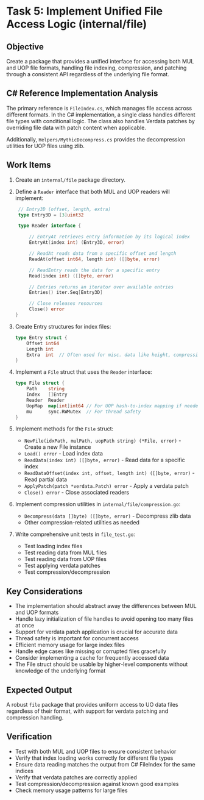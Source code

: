 # Task 5: Implement Unified File Access Logic (internal/file)

## Objective

Create a package that provides a unified interface for accessing both MUL and UOP file formats, handling file indexing, compression, and patching through a consistent API regardless of the underlying file format.

## C# Reference Implementation Analysis

The primary reference is `FileIndex.cs`, which manages file access across different formats. In the C# implementation, a single class handles different file types with conditional logic. The class also handles Verdata patches by overriding file data with patch content when applicable.

Additionally, `Helpers/MythicDecompress.cs` provides the decompression utilities for UOP files using zlib.

## Work Items

1. Create an `internal/file` package directory.
2. Define a `Reader` interface that both MUL and UOP readers will implement:

   ```go
    // Entry3D (offset, length, extra)
    type Entry3D = [3]uint32

    type Reader interface {

        // EntryAt retrieves entry information by its logical index
        EntryAt(index int) (Entry3D, error)

        // ReadAt reads data from a specific offset and length
        ReadAt(offset int64, length int) ([]byte, error)

        // ReadEntry reads the data for a specific entry
        Read(index int) ([]byte, error)

        // Entries returns an iterator over available entries
        Entries() iter.Seq[Entry3D]

        // Close releases resources
        Close() error
   }
   ```

3. Create Entry structures for index files:

   ```go
   type Entry struct {
       Offset int64
       Length int
       Extra  int  // Often used for misc. data like height, compression flags, etc.
   }
   ```

4. Implement a `File` struct that uses the `Reader` interface:

   ```go
   type File struct {
       Path    string
       Index   []Entry
       Reader  Reader
       UopMap  map[int]int64 // For UOP hash-to-index mapping if needed
       mu      sync.RWMutex  // For thread safety
   }
   ```

5. Implement methods for the `File` struct:

   - `NewFile(idxPath, mulPath, uopPath string) (*File, error)` - Create a new File instance
   - `Load() error` - Load index data
   - `ReadData(index int) ([]byte, error)` - Read data for a specific index
   - `ReadDataOffset(index int, offset, length int) ([]byte, error)` - Read partial data
   - `ApplyPatch(patch *verdata.Patch) error` - Apply a verdata patch
   - `Close() error` - Close associated readers

6. Implement compression utilities in `internal/file/compression.go`:

   - `Decompress(data []byte) ([]byte, error)` - Decompress zlib data
   - Other compression-related utilities as needed

7. Write comprehensive unit tests in `file_test.go`:
   - Test loading index files
   - Test reading data from MUL files
   - Test reading data from UOP files
   - Test applying verdata patches
   - Test compression/decompression

## Key Considerations

- The implementation should abstract away the differences between MUL and UOP formats
- Handle lazy initialization of file handles to avoid opening too many files at once
- Support for verdata patch application is crucial for accurate data
- Thread safety is important for concurrent access
- Efficient memory usage for large index files
- Handle edge cases like missing or corrupted files gracefully
- Consider implementing a cache for frequently accessed data
- The File struct should be usable by higher-level components without knowledge of the underlying format

## Expected Output

A robust `file` package that provides uniform access to UO data files regardless of their format, with support for verdata patching and compression handling.

## Verification

- Test with both MUL and UOP files to ensure consistent behavior
- Verify that index loading works correctly for different file types
- Ensure data reading matches the output from C# FileIndex for the same indices
- Verify that verdata patches are correctly applied
- Test compression/decompression against known good examples
- Check memory usage patterns for large files
